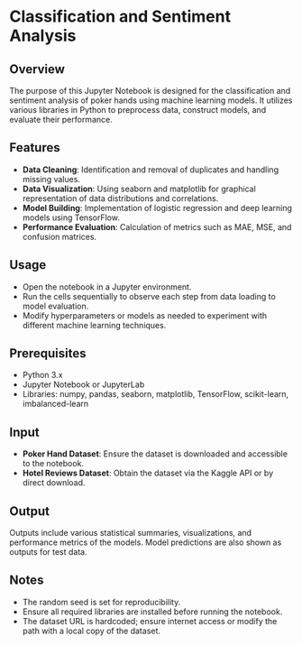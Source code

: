 # Classification and Sentiment Analysis

## Overview
The purpose of this Jupyter Notebook is designed for the classification and sentiment analysis of poker hands using machine learning models. It utilizes various libraries in Python to preprocess data, construct models, and evaluate their performance.

## Features
- **Data Cleaning**: Identification and removal of duplicates and handling missing values.
- **Data Visualization**: Using seaborn and matplotlib for graphical representation of data distributions and correlations.
- **Model Building**: Implementation of logistic regression and deep learning models using TensorFlow.
- **Performance Evaluation**: Calculation of metrics such as MAE, MSE, and confusion matrices.

## Usage
- Open the notebook in a Jupyter environment.
- Run the cells sequentially to observe each step from data loading to model evaluation.
- Modify hyperparameters or models as needed to experiment with different machine learning techniques.

## Prerequisites
- Python 3.x
- Jupyter Notebook or JupyterLab
- Libraries: numpy, pandas, seaborn, matplotlib, TensorFlow, scikit-learn, imbalanced-learn

## Input
- **Poker Hand Dataset**: Ensure the dataset is downloaded and accessible to the notebook.
- **Hotel Reviews Dataset**: Obtain the dataset via the Kaggle API or by direct download.

## Output
Outputs include various statistical summaries, visualizations, and performance metrics of the models. Model predictions are also shown as outputs for test data.

## Notes
- The random seed is set for reproducibility.
- Ensure all required libraries are installed before running the notebook.
- The dataset URL is hardcoded; ensure internet access or modify the path with a local copy of the dataset.
